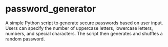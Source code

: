 # password_generator
A simple Python script to generate secure passwords based on user input. Users can specify the number of uppercase letters, lowercase letters, numbers, and special characters. The script then generates and shuffles a random password.
